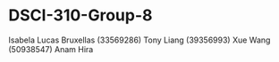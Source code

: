 # DSCI-310-Group-8
Isabela Lucas Bruxellas (33569286)
Tony Liang (39356993)
Xue Wang (50938547)
Anam Hira


